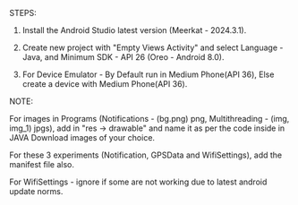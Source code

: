 STEPS:

1. Install the Android Studio latest version (Meerkat - 2024.3.1).

2. Create new project with "Empty Views Activity" and select Language - Java, and Minimum SDK - API 26 (Oreo - Android 8.0).

3. For Device Emulator - By Default run in Medium Phone(API 36), Else create a device with Medium Phone(API 36).


NOTE:

For images in Programs (Notifications - (bg.png) png, Multithreading - (img, img_1) jpgs), add in "res -> drawable" and name it as per the code inside in JAVA
Download images of your choice.

For these 3 experiments (Notification, GPSData and WifiSettings), add the manifest file also.

For WifiSettings - ignore if some are not working due to latest android update norms.
